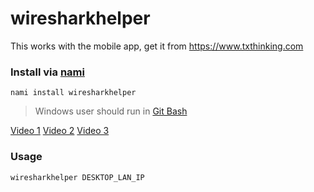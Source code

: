 # wiresharkhelper

This works with the mobile app, get it from https://www.txthinking.com

### Install via [nami](https://github.com/txthinking/nami)

```
nami install wiresharkhelper
```

> Windows user should run in [Git Bash](https://gitforwindows.org/)

[Video 1](https://www.youtube.com/watch?v=CioIqzSlXl8) [Video 2](https://www.youtube.com/watch?v=57ldrFY-tVI) [Video 3](https://www.youtube.com/watch?v=szzMg-Uugjo)

### Usage

```
wiresharkhelper DESKTOP_LAN_IP
```
